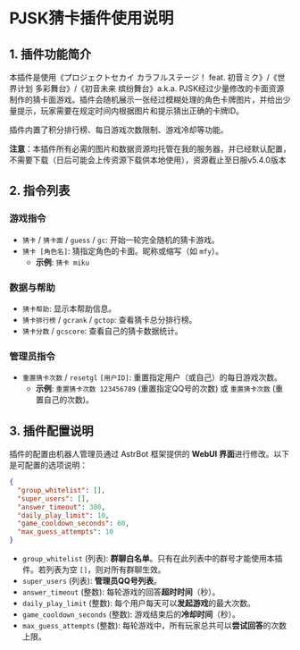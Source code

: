# PJSK猜卡插件使用说明

## 1. 插件功能简介

本插件是使用《プロジェクトセカイ カラフルステージ！ feat. 初音ミク》/《世界计划 多彩舞台》/《初音未来 缤纷舞台》a.k.a. PJSK经过少量修改的卡面资源制作的猜卡面游戏。插件会随机展示一张经过模糊处理的角色卡牌图片，并给出少量提示，玩家需要在规定时间内根据图片和提示猜出正确的卡牌ID。

插件内置了积分排行榜、每日游戏次数限制、游戏冷却等功能。

**注意**：本插件所有必需的图片和数据资源均托管在我的服务器，并已经默认配置，不需要下载（日后可能会上传资源下载供本地使用），资源截止至日服v5.4.0版本

## 2. 指令列表

### 游戏指令
- `猜卡` / `猜卡面` / `guess` / `gc`: 开始一轮完全随机的猜卡游戏。
- `猜卡 [角色名]`: 猜指定角色的卡面。昵称或缩写（如 `mfy`）。
  - **示例**: `猜卡 miku`

### 数据与帮助
- `猜卡帮助`: 显示本帮助信息。
- `猜卡排行榜` / `gcrank` / `gctop`: 查看猜卡总分排行榜。
- `猜卡分数` / `gcscore`: 查看自己的猜卡数据统计。

### 管理员指令
- `重置猜卡次数` / `resetgl` `[用户ID]`: 重置指定用户（或自己）的每日游戏次数。
  - **示例**: `重置猜卡次数 123456789` (重置指定QQ号的次数) 或 `重置猜卡次数` (重置自己的次数)。

## 3. 插件配置说明

插件的配置由机器人管理员通过 AstrBot 框架提供的 **WebUI 界面**进行修改。以下是可配置的选项说明：

```json
{
  "group_whitelist": [],
  "super_users": [],
  "answer_timeout": 300,
  "daily_play_limit": 10,
  "game_cooldown_seconds": 60,
  "max_guess_attempts": 10
}
```

- `group_whitelist` (列表): **群聊白名单**。只有在此列表中的群号才能使用本插件。若列表为空 `[]`，则对所有群聊生效。
- `super_users` (列表): **管理员QQ号列表**。
- `answer_timeout` (整数): 每轮游戏的回答**超时时间**（秒）。
- `daily_play_limit` (整数): 每个用户每天可以**发起游戏**的最大次数。
- `game_cooldown_seconds` (整数): 游戏结束后的**冷却时间**（秒）。
- `max_guess_attempts` (整数): 每轮游戏中，所有玩家总共可以**尝试回答**的次数上限。
